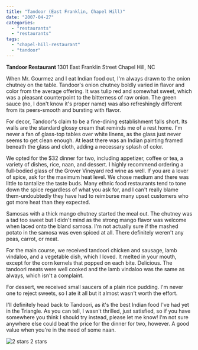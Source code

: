 ```yaml
---
title: "Tandoor (East Franklin, Chapel Hill)"
date: "2007-04-27"
categories:
  - "restaurants"
  - "restaurants"
tags:
  - "chapel-hill-restaurant"
  - "tandoor"
---
```


**Tandoor Restaurant** 1301 East Franklin Street Chapel Hill, NC

When Mr. Gourmez and I eat Indian food out, I'm always drawn to the onion chutney on the table. Tandoor's onion chutney boldly varied in flavor and color from the average offering. It was tulip red and somewhat sweet, which was a pleasant counterpoint to the bitterness of raw onion. The green sauce (no, I don't know it's proper name) was also refreshingly different from its peers-smooth and bursting with flavor.

For decor, Tandoor's claim to be a fine-dining establishment falls short. Its walls are the standard glossy cream that reminds me of a rest home. I'm never a fan of glass-top tables over white linens, as the glass just never seems to get clean enough. At least there was an Indian painting framed beneath the glass and cloth, adding a necessary splash of color.

We opted for the $32 dinner for two, including appetizer, coffee or tea, a variety of dishes, rice, naan, and dessert. I highly recommend ordering a full-bodied glass of the Grover Vineyard red wine as well. If you are a lover of spice, ask for the maximum heat level. We chose medium and there was little to tantalize the taste buds. Many ethnic food restaurants tend to tone down the spice regardless of what you ask for, and I can't really blame them-undoubtedly they have had to reimburse many upset customers who got more heat than they expected.

Samosas with a thick mango chutney started the meal out. The chutney was a tad too sweet but I didn't mind as the strong mango flavor was welcome when laced onto the bland samosa. I'm not actually sure if the mashed potato in the samosa was even spiced at all. There definitely weren't any peas, carrot, or meat.

For the main course, we received tandoori chicken and sausage, lamb vindaloo, and a vegetable dish, which I loved. It melted in your mouth, except for the corn kernels that popped on each bite. Delicious. The tandoori meats were well cooked and the lamb vindaloo was the same as always, which isn't a complaint.

For dessert, we received small saucers of a plain rice pudding. I'm never one to reject sweets, so I ate it all but it almost wasn't worth the effort.

I'll definitely head back to Tandoori, as it's the best Indian food I've had yet in the Triangle. As you can tell, I wasn't thrilled, just satisfied, so if you have somewhere you think I should try instead, please let me know! I'm not sure anywhere else could beat the price for the dinner for two, however. A good value when you're in the need of some naan.




<div class="caption">

![2 stars](http://s3.amazonaws.com/thegourmez-wpmedia/2009/02/rating_chicken11.gif "rating_chicken11") 2 stars</div>

